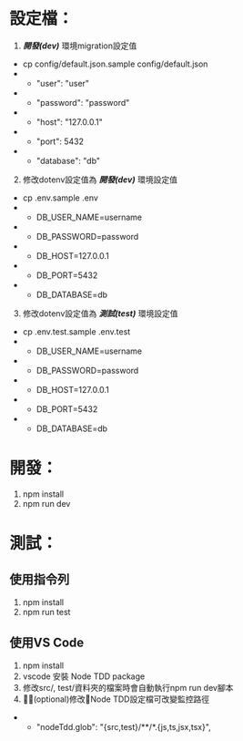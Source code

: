 # 設定檔：
1. _**開發(dev)**_ 環境migration設定值
- cp config/default.json.sample config/default.json
- - "user": "user"
- - "password": "password"
- - "host": "127.0.0.1"
- - "port": 5432
- - "database": "db"

2. 修改dotenv設定值為 _**開發(dev)**_ 環境設定值
- cp .env.sample .env
- - DB_USER_NAME=username
- - DB_PASSWORD=password
- - DB_HOST=127.0.0.1
- - DB_PORT=5432
- - DB_DATABASE=db

3. 修改dotenv設定值為 _**測試(test)**_ 環境設定值
- cp .env.test.sample .env.test
- - DB_USER_NAME=username
- - DB_PASSWORD=password
- - DB_HOST=127.0.0.1
- - DB_PORT=5432
- - DB_DATABASE=db


# 開發：
1. npm install
2. npm run dev

# 測試：
## 使用指令列
1. npm install
2. npm run test

## 使用VS Code
1. npm install
2. vscode 安裝 Node TDD package
3. 修改src/, test/資料夾的檔案時會自動執行npm run dev腳本
4. (optional)修改Node TDD設定檔可改變監控路徑
- - "nodeTdd.glob": "{src,test}/**/*.{js,ts,jsx,tsx}",
